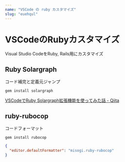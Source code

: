 ```yaml
---
name: "VSCode の ruby カスタマイズ"
slug: "euehqul"
---
```


# VSCodeのRubyカスタマイズ

Visual Studio CodeをRuby, Rails用にカスタマイズ

## Ruby Solargraph

コード補完と定義元ジャンプ

```
gem install solargraph
```

[VSCodeでRuby Solargraph拡張機能を使ってみた話 - Qiita](https://qiita.com/hideki0145/items/d6a18095f95d57eebe96)


## ruby-rubocop

コードフォーマット

```
gem install rubocop
```

```json
{
  "editor.defaultFormatter": "misogi.ruby-rubocop"
}
```

